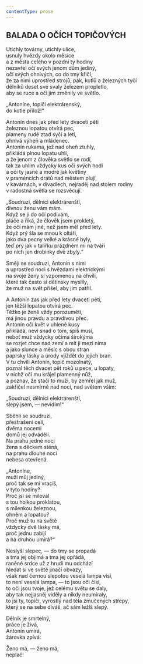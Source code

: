 ```yaml
---
contentType: prose
---
```


## BALADA O OČÍCH TOPIČOVÝCH  

Utichly továrny, utichly ulice,  
usnuly hvězdy okolo měsíce  
a z města celého v pozdní ty hodiny  
nezavřel očí svých jenom dům jediný,  
očí svých ohnivých, co do tmy křičí,  
že za nimi uprostřed strojů, pák, kotlů a železných tyčí  
dělníků deset své svaly železem propletlo,  
aby se ruce a oči jim změnily ve světlo.  

„Antoníne, topiči elektrárenský,  
do kotle přilož!“  

Antonín dnes jak před lety dvaceti pěti  
železnou lopatou otvírá pec,  
plameny rudé ztad syčí a letí,  
ohnivá výheň a mládenec.  
Antonín rukama, jež nad oheň ztuhly,  
přikládá plnou lopatu uhlí,  
a že jenom z člověka světlo se rodí,  
tak za uhlím vždycky kus očí svých hodí  
a oči ty jasné a modré jak květiny  
v praméncích drátů nad městem plují,  
v kavárnách, v divadlech, nejraděj nad stolem rodiny  
v radostná světla se rozsvěcují.  

„Soudruzi, dělníci elektrárenští,  
divnou ženu vám mám.  
Když se jí do očí podívám,  
pláče a říká, že člověk jsem prokletý,  
že oči mám jiné, než jsem měl před lety.  
Když prý šla se mnou k oltáři,  
jako dva pecny velké a krásné byly,  
teď prý jak v talířku prázdném mi na tváři  
po nich jen drobinky dvě zbyly.“  

Smějí se soudruzi, Antonín s nimi  
a uprostřed noci s hvězdami elektrickými  
na svoje ženy si vzpomenou na chvíli,  
které tak často si dětinsky myslily,  
že muž na svět přišel, aby jim patřil.  

A Antonín zas jak před lety dvaceti pěti,  
jen těžší lopatou otvírá pec.  
Těžko je ženě vždy porozuměti,  
má jinou pravdu a pravdivou přec.  
Antonín očí květ v uhlené kusy  
přikládá, neví snad o tom, spíš musí,  
neboť muž vždycky očima širokýma  
se rozjet chce nad zemí a mít ji mezi nima  
a jako slunce a měsíc s obou stran  
paprsky lásky a úrody vjíždět do jejích bran.  
V tu chvíli Antonín, topič mozolnatý,  
poznal těch dvacet pět roků u pece, u lopaty,  
v nichž oči mu krájel plamenný nůž,  
a poznav, že stačí to muži, by zemřel jak muž,  
zakřičel nesmírně nad nocí, nad světem vším:  

„Soudruzi, dělníci elektrárenští,  
slepý jsem, — nevidím!“  

Sběhli se soudruzi,  
přestrašení celí,  
dvěma nocemi  
domů jej odváděli.  
Na prahu jedné noci  
žena s děckem sténá,  
na prahu dlouhé noci  
nebesa otevřená.  

„Antoníne,  
muži můj jediný,  
proč tak se mi vracíš,  
v tyto hodiny?  
Proč jsi se miloval  
s tou holkou proklatou,  
s milenkou železnou,  
ohněm a lopatou?  
Proč muž tu na světě  
vždycky dvě lásky má,  
proč jednu zabíjí  
a na druhou umírá?“  

Neslyší slepec, — do tmy se propadá  
a tma jej objímá a tma jej opřádá,  
raněné srdce už z hrudi mu odchází  
hledat si ve světě jinačí obvazy,  
však nad černou slepotou veselá lampa visí,  
to není veselá lampa, — to jsou oči čísi,  
to oči jsou tvoje, jež celému světu se daly,  
aby tak nejjasněj viděly a nikdy neumíraly,  
to jsi ty, topiči, vyrostlý nad těla zmučených střepy,  
který se na sebe díváš, ač sám ležíš slepý.  

Dělník je smrtelný,  
práce je živá,  
Antonín umírá,  
žárovka zpívá:  

Ženo má, — ženo má,  
neplač!

